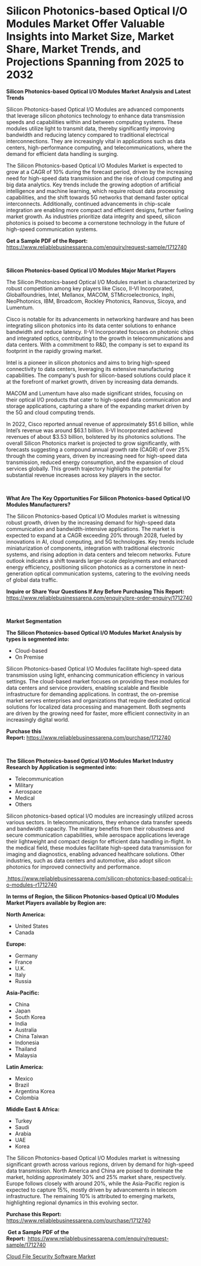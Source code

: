 <p><h1>Silicon Photonics-based Optical I/O Modules Market Offer Valuable Insights into Market Size, Market Share, Market Trends, and Projections Spanning from 2025 to 2032</h1></p><p><strong>Silicon Photonics-based Optical I/O Modules Market Analysis and Latest Trends</strong></p>
<p><p>Silicon Photonics-based Optical I/O Modules are advanced components that leverage silicon photonics technology to enhance data transmission speeds and capabilities within and between computing systems. These modules utilize light to transmit data, thereby significantly improving bandwidth and reducing latency compared to traditional electrical interconnections. They are increasingly vital in applications such as data centers, high-performance computing, and telecommunications, where the demand for efficient data handling is surging.</p><p>The Silicon Photonics-based Optical I/O Modules Market is expected to grow at a CAGR of 10% during the forecast period, driven by the increasing need for high-speed data transmission and the rise of cloud computing and big data analytics. Key trends include the growing adoption of artificial intelligence and machine learning, which require robust data processing capabilities, and the shift towards 5G networks that demand faster optical interconnects. Additionally, continued advancements in chip-scale integration are enabling more compact and efficient designs, further fueling market growth. As industries prioritize data integrity and speed, silicon photonics is poised to become a cornerstone technology in the future of high-speed communication systems.</p></p>
<p><strong>Get a Sample PDF of the Report:&nbsp;</strong> <a href="https://www.reliablebusinessarena.com/enquiry/request-sample/1712740?utm_campaign=3534&utm_medium=2&utm_source=Github&utm_content=ia&utm_term=28032025&utm_id=silicon-photonics-based-optical-io-modules">https://www.reliablebusinessarena.com/enquiry/request-sample/1712740</a></p>
<p>&nbsp;</p>
<p><strong>Silicon Photonics-based Optical I/O Modules Major Market Players</strong></p>
<p><p>The Silicon Photonics-based Optical I/O Modules market is characterized by robust competition among key players like Cisco, II-VI Incorporated, Globalfoundries, Intel, Mellanox, MACOM, STMicroelectronics, Inphi, NeoPhotonics, IBM, Broadcom, Rockley Photonics, Ranovus, Sicoya, and Lumentum. </p><p>Cisco is notable for its advancements in networking hardware and has been integrating silicon photonics into its data center solutions to enhance bandwidth and reduce latency. II-VI Incorporated focuses on photonic chips and integrated optics, contributing to the growth in telecommunications and data centers. With a commitment to R&D, the company is set to expand its footprint in the rapidly growing market.</p><p>Intel is a pioneer in silicon photonics and aims to bring high-speed connectivity to data centers, leveraging its extensive manufacturing capabilities. The company's push for silicon-based solutions could place it at the forefront of market growth, driven by increasing data demands.</p><p>MACOM and Lumentum have also made significant strides, focusing on their optical I/O products that cater to high-speed data communication and storage applications, capturing a share of the expanding market driven by the 5G and cloud computing trends.</p><p>In 2022, Cisco reported annual revenue of approximately $51.6 billion, while Intel’s revenue was around $63.1 billion. II-VI Incorporated achieved revenues of about $3.53 billion, bolstered by its photonics solutions. The overall Silicon Photonics market is projected to grow significantly, with forecasts suggesting a compound annual growth rate (CAGR) of over 25% through the coming years, driven by increasing need for high-speed data transmission, reduced energy consumption, and the expansion of cloud services globally. This growth trajectory highlights the potential for substantial revenue increases across key players in the sector.</p></p>
<p>&nbsp;</p>
<p><strong>What Are The Key Opportunities For Silicon Photonics-based Optical I/O Modules Manufacturers?</strong></p>
<p><p>The Silicon Photonics-based Optical I/O Modules market is witnessing robust growth, driven by the increasing demand for high-speed data communication and bandwidth-intensive applications. The market is expected to expand at a CAGR exceeding 20% through 2028, fueled by innovations in AI, cloud computing, and 5G technologies. Key trends include miniaturization of components, integration with traditional electronic systems, and rising adoption in data centers and telecom networks. Future outlook indicates a shift towards larger-scale deployments and enhanced energy efficiency, positioning silicon photonics as a cornerstone in next-generation optical communication systems, catering to the evolving needs of global data traffic.</p></p>
<p><strong>Inquire or Share Your Questions If Any Before Purchasing This Report:</strong> <a href="https://www.reliablebusinessarena.com/enquiry/pre-order-enquiry/1712740?utm_campaign=3534&utm_medium=2&utm_source=Github&utm_content=ia&utm_term=28032025&utm_id=silicon-photonics-based-optical-io-modules">https://www.reliablebusinessarena.com/enquiry/pre-order-enquiry/1712740</a></p>
<p>&nbsp;</p>
<p><strong>Market Segmentation</strong></p>
<p><strong>The Silicon Photonics-based Optical I/O Modules Market Analysis by types is segmented into:</strong></p>
<p><ul><li>Cloud-based</li><li>On Premise</li></ul></p>
<p><p>Silicon Photonics-based Optical I/O Modules facilitate high-speed data transmission using light, enhancing communication efficiency in various settings. The cloud-based market focuses on providing these modules for data centers and service providers, enabling scalable and flexible infrastructure for demanding applications. In contrast, the on-premise market serves enterprises and organizations that require dedicated optical solutions for localized data processing and management. Both segments are driven by the growing need for faster, more efficient connectivity in an increasingly digital world.</p></p>
<p><strong>Purchase this Report:&nbsp;</strong><a href="https://www.reliablebusinessarena.com/purchase/1712740?utm_campaign=3534&utm_medium=2&utm_source=Github&utm_content=ia&utm_term=28032025&utm_id=silicon-photonics-based-optical-io-modules">https://www.reliablebusinessarena.com/purchase/1712740</a></p>
<p>&nbsp;</p>
<p><strong>The Silicon Photonics-based Optical I/O Modules Market Industry Research by Application is segmented into:</strong></p>
<p><ul><li>Telecommunication</li><li>Military</li><li>Aerospace</li><li>Medical</li><li>Others</li></ul></p>
<p><p>Silicon photonics-based optical I/O modules are increasingly utilized across various sectors. In telecommunications, they enhance data transfer speeds and bandwidth capacity. The military benefits from their robustness and secure communication capabilities, while aerospace applications leverage their lightweight and compact design for efficient data handling in-flight. In the medical field, these modules facilitate high-speed data transmission for imaging and diagnostics, enabling advanced healthcare solutions. Other industries, such as data centers and automotive, also adopt silicon photonics for improved connectivity and performance.</p></p>
<p><a href="https://www.reliablebusinessarena.com/silicon-photonics-based-optical-i-o-modules-r1712740?utm_campaign=3534&utm_medium=2&utm_source=Github&utm_content=ia&utm_term=28032025&utm_id=silicon-photonics-based-optical-io-modules">&nbsp;https://www.reliablebusinessarena.com/silicon-photonics-based-optical-i-o-modules-r1712740</a></p>
<p><strong>In terms of Region, the Silicon Photonics-based Optical I/O Modules Market Players available by Region are:</strong></p>
<p>
    <p> <strong> North America: </strong>
        <ul>
            <li>United States</li>
            <li>Canada</li>
        </ul>
        </p> 
    <p> <strong> Europe: </strong>
        <ul>
            <li>Germany</li>
            <li>France</li>
            <li>U.K.</li>
            <li>Italy</li>
            <li>Russia</li>
        </ul>
        </p> 
    <p> <strong> Asia-Pacific: </strong>
        <ul>
            <li>China</li>
            <li>Japan</li>
            <li>South Korea</li>
            <li>India</li>
            <li>Australia</li>
            <li>China Taiwan</li>
            <li>Indonesia</li>
            <li>Thailand</li>
            <li>Malaysia</li>
        </ul>
        </p> 
    <p> <strong> Latin America: </strong>
        <ul>
            <li>Mexico</li>
            <li>Brazil</li>
            <li>Argentina Korea</li>
            <li>Colombia</li>
        </ul>
        </p> 
    <p> <strong> Middle East & Africa: </strong>
        <ul>
            <li>Turkey</li>
            <li>Saudi</li>
            <li>Arabia</li>
            <li>UAE</li>
            <li>Korea</li>
        </ul>
    </p>
    </p>
<p><p>The Silicon Photonics-based Optical I/O Modules market is witnessing significant growth across various regions, driven by demand for high-speed data transmission. North America and China are poised to dominate the market, holding approximately 30% and 25% market share, respectively. Europe follows closely with around 20%, while the Asia-Pacific region is expected to capture 15%, mostly driven by advancements in telecom infrastructure. The remaining 10% is attributed to emerging markets, highlighting regional dynamics in this evolving sector.</p></p>
<p><strong>Purchase this Report: </strong><a href="https://www.reliablebusinessarena.com/purchase/1712740?utm_campaign=3534&utm_medium=2&utm_source=Github&utm_content=ia&utm_term=28032025&utm_id=silicon-photonics-based-optical-io-modules">https://www.reliablebusinessarena.com/purchase/1712740</a></p>
<p>&nbsp;<strong>Get a Sample PDF of the Report:&nbsp;&nbsp;</strong><a href="https://www.reliablebusinessarena.com/enquiry/request-sample/1712740?utm_campaign=3534&utm_medium=2&utm_source=Github&utm_content=ia&utm_term=28032025&utm_id=silicon-photonics-based-optical-io-modules">https://www.reliablebusinessarena.com/enquiry/request-sample/1712740</a></p>
<p><strong></strong></p>
<p><p><a href="https://github.com/boyertrull4r/Market-Research-Report-List-1/blob/main/cloud-file-security-software-market.md?utm_campaign=3534&utm_medium=2&utm_source=Github&utm_content=ia&utm_term=28032025&utm_id=silicon-photonics-based-optical-io-modules">Cloud File Security Software Market</a></p></p>
